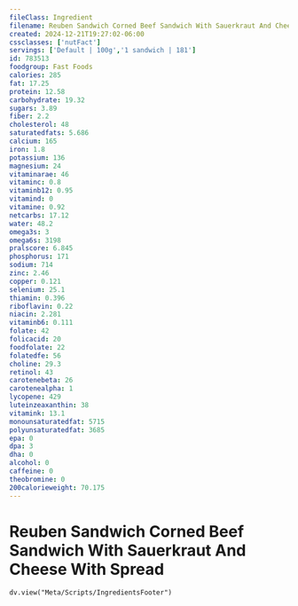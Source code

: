 ```yaml
---
fileClass: Ingredient
filename: Reuben Sandwich Corned Beef Sandwich With Sauerkraut And Cheese With Spread
created: 2024-12-21T19:27:02-06:00
cssclasses: ['nutFact']
servings: ['Default | 100g','1 sandwich | 181']
id: 783513
foodgroup: Fast Foods
calories: 285
fat: 17.25
protein: 12.58
carbohydrate: 19.32
sugars: 3.89
fiber: 2.2
cholesterol: 48
saturatedfats: 5.686
calcium: 165
iron: 1.8
potassium: 136
magnesium: 24
vitaminarae: 46
vitaminc: 0.8
vitaminb12: 0.95
vitamind: 0
vitamine: 0.92
netcarbs: 17.12
water: 48.2
omega3s: 3
omega6s: 3198
pralscore: 6.845
phosphorus: 171
sodium: 714
zinc: 2.46
copper: 0.121
selenium: 25.1
thiamin: 0.396
riboflavin: 0.22
niacin: 2.281
vitaminb6: 0.111
folate: 42
folicacid: 20
foodfolate: 22
folatedfe: 56
choline: 29.3
retinol: 43
carotenebeta: 26
carotenealpha: 1
lycopene: 429
luteinzeaxanthin: 38
vitamink: 13.1
monounsaturatedfat: 5715
polyunsaturatedfat: 3685
epa: 0
dpa: 3
dha: 0
alcohol: 0
caffeine: 0
theobromine: 0
200calorieweight: 70.175
---
```


# Reuben Sandwich Corned Beef Sandwich With Sauerkraut And Cheese With Spread

```dataviewjs
dv.view("Meta/Scripts/IngredientsFooter")
```